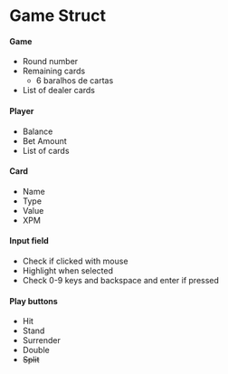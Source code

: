 # Game Struct

#### Game
- Round number
- Remaining cards
	- 6 baralhos de cartas
- List of dealer cards

#### Player
- Balance
- Bet Amount
- List of cards

#### Card
- Name
- Type
- Value
- XPM

#### Input field
- Check if clicked with mouse
- Highlight when selected
- Check 0-9 keys and backspace and enter if pressed

#### Play buttons
- Hit
- Stand
- Surrender
- Double
- ~~Split~~